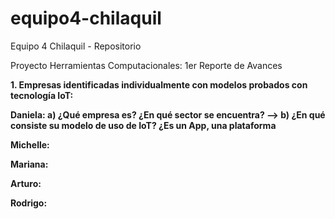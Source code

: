 # equipo4-chilaquil
Equipo 4 Chilaquil - Repositorio

<h> Proyecto Herramientas Computacionales: 1er Reporte de Avances <h/>


<b>1. Empresas identificadas individualmente con modelos probados con tecnología IoT:
        
Daniela:
        a) ¿Qué empresa es? ¿En qué sector se encuentra? <b/>
            --> 
        b) ¿En qué consiste su modelo de uso de IoT? ¿Es un App, una plataforma
            
<b> Michelle: <b/>

<b> Mariana: <b/>

<b> Arturo: <b/>

<b> Rodrigo: <b/>


